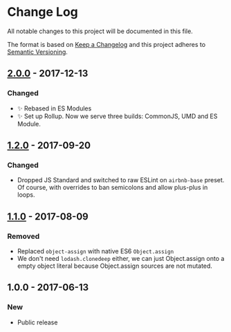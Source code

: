 # Change Log
All notable changes to this project will be documented in this file.

The format is based on [Keep a Changelog](http://keepachangelog.com/)
and this project adheres to [Semantic Versioning](http://semver.org/).

## [2.0.0] - 2017-12-13
### Changed
- ✨ Rebased in ES Modules
- ✨ Set up Rollup. Now we serve three builds: CommonJS, UMD and ES Module.

## [1.2.0] - 2017-09-20
### Changed
- Dropped JS Standard and switched to raw ESLint on `airbnb-base` preset. Of course, with overrides to ban semicolons and allow plus-plus in loops.

## [1.1.0] - 2017-08-09
### Removed
- Replaced `object-assign` with native ES6 `Object.assign`
- We don't need `lodash.clonedeep` either, we can just Object.assign onto a empty object literal because Object.assign sources are not mutated.

## 1.0.0 - 2017-06-13
### New
- Public release

[2.0.0]: https://github.com/codsen/util-array-object-or-both/compare/v1.2.0...v2.0.0
[1.2.0]: https://github.com/codsen/util-array-object-or-both/compare/v1.1.0...v1.2.0
[1.1.0]: https://github.com/codsen/util-array-object-or-both/compare/v1.0.0...v1.1.0
